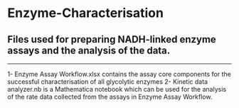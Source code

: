 # Enzyme-Characterisation
## Files used for preparing NADH-linked enzyme assays and the analysis of the data.
---
1- Enzyme Assay Workflow.xlsx contains the assay core components for the successful characterisation of all glycolytic enzymes
2- Kinetic data analyzer.nb is a Mathematica notebook which can be used for the analysis of the rate data collected from the assays in Enzyme Assay Workflow.
